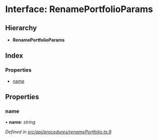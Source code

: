 # Interface: RenamePortfolioParams

## Hierarchy

* **RenamePortfolioParams**

## Index

### Properties

* [name](renameportfolioparams.md#name)

## Properties

###  name

• **name**: *string*

*Defined in [src/api/procedures/renamePortfolio.ts:9](https://github.com/PolymathNetwork/polymesh-sdk/blob/bf2b7a12/src/api/procedures/renamePortfolio.ts#L9)*
